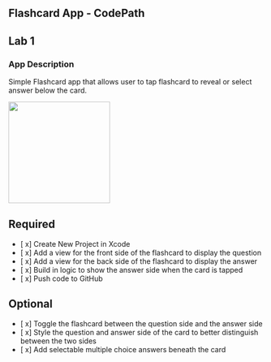 ## Flashcard App - CodePath

## Lab 1

### App Description
Simple Flashcard app that allows user to tap flashcard to reveal or select answer below the card.

<img src="" width=200><br>

## Required
- [ x] Create New Project in Xcode
- [ x] Add a view for the front side of the flashcard to display the question
- [ x] Add a view for the back side of the flashcard to display the answer
- [ x] Build in logic to show the answer side when the card is tapped
- [ x] Push code to GitHub
## Optional
- [ x] Toggle the flashcard between the question side and the answer side
- [ x] Style the question and answer side of the card to better distinguish between the two sides
- [ x] Add selectable multiple choice answers beneath the card
